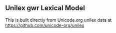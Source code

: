 Unilex gwr Lexical Model
----------------------

This is built directly from Unicode.org unilex data at
https://github.com/unicode-org/unilex
